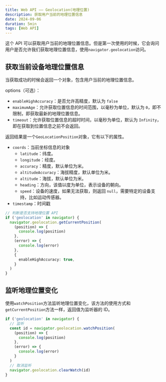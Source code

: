 ```yaml
---
title: Web API —— Geolocation(地理位置)
description: 获取用户当前的地理位置信息
date: 2024-09-06
duration: 5min
tags: [Web API]
---
```


这个 API 可以获取用户当前的地理位置信息。但是第一次使用的时候，它会询问用户是否允许我们获取地理位置信息，使用`navigator.geolocation`访问。

## 获取当前设备地理位置信息

当获取成功的时候会返回一个对象，包含用户当前的地理位置信息。

<GeolocationDemo />

options（可选）：
  - `enableHighAccuracy`：是否允许高精度，默认为 `false`
  - `maximumAge`：允许获取位置信息的时间范围，以毫秒为单位，默认为 `0`，即不限制，即获取最新的地理位置信息。
  - `timeout`：允许获取位置信息的超时时间，以毫秒为单位，默认为 `Infinity`，即在获取到位置信息之前不会返回。

返回结果是一个`GeoLocationPosition`对象，它有以下的属性。

- `coords`：当前坐标信息的对象
  - `latitude`：纬度。
  - `longitude`：经度。
  - `accuracy`：精度，默认单位为米。
  - `altitudeAccuracy`：海拔精度，默认单位为米。
  - `altitude`：海拔，默认单位为米。
  - `heading`：方向，该值以度为单位，表示设备的朝向。
  - `speed`：设备的速度，如果无法获取，则返回 `null`，需要特定的设备支持，比如运动传感器。
- `timestamp`：时间戳

```ts twoslash
// 判断是否支持地理位置 API
if ('geolocation' in navigator) {
  navigator.geolocation.getCurrentPosition(
    (position) => {
      console.log(position)
    },
    (error) => {
      console.log(error)
    },
    {
      enableHighAccuracy: true,
    }
  )
}
```

## 监听地理位置变化

使用`watchPosition`方法监听地理位置变化，该方法的使用方式和`getCurrentPosition`方法一样，返回值为监听器的 ID。

```ts twoslash
if ('geolocation' in navigator) {
  // 监听
  const id = navigator.geolocation.watchPosition(
    (position) => {
      console.log(position)
    },
    (error) => {
      console.log(error)
    }
  )
  // 取消监听
  navigator.geolocation.clearWatch(id)
}
```
